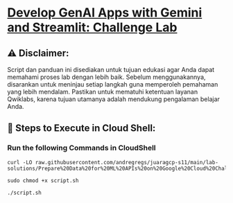 # [Develop GenAI Apps with Gemini and Streamlit: Challenge Lab](https://www.cloudskillsboost.google/course_templates/978/labs/488168)

## ⚠️ **Disclaimer:**
Script dan panduan ini disediakan untuk tujuan edukasi agar Anda dapat memahami proses lab dengan lebih baik. Sebelum menggunakannya, disarankan untuk meninjau setiap langkah guna memperoleh pemahaman yang lebih mendalam. Pastikan untuk mematuhi ketentuan layanan Qwiklabs, karena tujuan utamanya adalah mendukung pengalaman belajar Anda.

## 🚀 **Steps to Execute in Cloud Shell:**
### Run the following Commands in CloudShell

```
curl -LO raw.githubusercontent.com/andregregs/juaragcp-s11/main/lab-solutions/Prepare%20Data%20for%20ML%20APIs%20on%20Google%20Cloud%20Challenge%20Lab/script.sh

sudo chmod +x script.sh

./script.sh
```